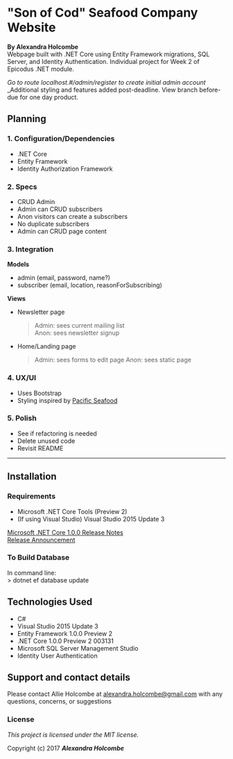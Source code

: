 "Son of Cod" Seafood Company Website
=========================

**By Alexandra Holcombe**  
Webpage built with .NET Core using Entity Framework migrations, SQL Server, and Identity Authentication.  Individual project for Week 2 of Epicodus .NET module.

_Go to route localhost.#/admin/register to create initial admin account_
_Additional styling and features added post-deadline.  View branch before-due for one day product.

## Planning
### **1.  Configuration/Dependencies**  
  * .NET Core
  * Entity Framework
  * Identity Authorization Framework

### **2.  Specs**  
  * CRUD Admin
  * Admin can CRUD subscribers
  * Anon visitors can create a subscribers
  * No duplicate subscribers
  * Admin can CRUD page content

### **3.  Integration**  

 **Models**  
  * admin (email, password, name?)
  * subscriber (email, location, reasonForSubscribing)

  **Views**
  * Newsletter page
    > Admin: sees current mailing list  
    > Anon: sees newsletter signup  
  * Home/Landing page
    > Admin: sees forms to edit page
    > Anon: sees static page

### **4.  UX/UI**  
  * Uses Bootstrap
  * Styling inspired by [Pacific Seafood](https://www.pacseafood.com/)

### **5.  Polish**  
  * See if refactoring is needed
  * Delete unused code
  * Revisit README

***

## Installation

### Requirements
* Microsoft .NET Core Tools (Preview 2)
* (If using Visual Studio) Visual Studio 2015 Update 3

[Microsoft .NET Core 1.0.0 Release Notes](https://github.com/dotnet/core/blob/master/release-notes/1.0/1.0.0.md)  
[Release Announcement](https://blogs.msdn.microsoft.com/dotnet/2016/06/27/announcing-net-core-1-0/)

### To Build Database
In command line:  
    > dotnet ef database update


## Technologies Used
* C#
* Visual Studio 2015 Update 3
* Entity Framework 1.0.0 Preview 2
* .NET Core 1.0.0 Preview 2 003131
* Microsoft SQL Server Management Studio
* Identity User Authentication

## Support and contact details
Please contact Allie Holcombe at alexandra.holcombe@gmail.com with any questions, concerns, or suggestions

### License

*This project is licensed under the MIT license.*

Copyright (c) 2017 **_Alexandra Holcombe_**
